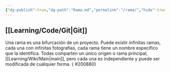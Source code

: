 ```yaml
---
{"dg-publish":true,"dg-path":"Rama.md","permalink":"/rama/","hide":true,"created":"2024-03-14T14:41","updated":"2024-03-27T13:06"}
---
```


## [[Learning/Code/Git\|Git]]
Una rama es una bifurcación de un proyecto. Puede existir infinitas ramas, cada una con infinitas fotografías, cada rama tiene un nombre específico que la identifica. Todas comparten un único origen o rama principal, [[Learning/Wiki/Main\|main]], pero cada una es independiente y puede ser modificada de cualquier forma.
{ #200880}
